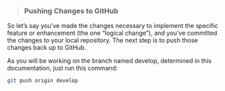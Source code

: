 > ### Pushing Changes to GitHub

So let’s say you’ve made the changes necessary to implement the specific feature or enhancement (the one “logical change”), and you’ve committed the changes to your local repository. The next step is to push those changes back up to GitHub.

As you will be working on the branch named develop, determined in this documentation, just run this command:

```bash
git push origin develop
```